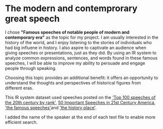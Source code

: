 # The modern and contemprorary great speech

I chose **"Famous speeches of notable people of modern and contemporary era"** as the topic for my project. I am usually interested in the history of the world, and I enjoy listening to the stories of individuals who had big influene in history. I also aspire to captivate an audience when giving speeches or presentations, just as they did. By using an IR system to analyze common expressions, sentences, and words found in these famous speeches, I will be able to improve my ability to persuade and engage people through speaking.

Choosing this topic provides an additional benefit: it offers an opportunity to understand the thoughts and perspectives of historical figures from different eras.


This IR system dataset used speeches posted on the ['Top 100 speeches of the 20th century by rank'](https://www.americanrhetoric.com/top100speechesall.html), [50 Important Speeches in 21st Century America](https://www.americanrhetoric.com/21stcenturyspeeches.htm),  ['the famous speeches'](https://www.famous-speeches-and-speech-topics.info/famous-speeches/)and  ['the history place'](https://www.historyplace.com/speeches/previous.htm).

I added the name of the speaker at the end of each text file to enable more efficient search.

